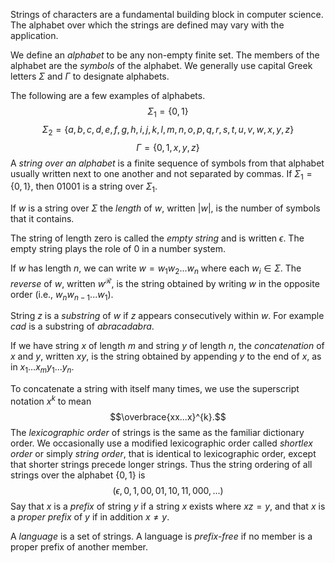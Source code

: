 Strings of characters are a fundamental building block in computer science. The alphabet over which the strings are defined may vary with the application.

We define an *alphabet* to be any non-empty finite set. The members of the alphabet are the *symbols* of the alphabet. We generally use capital Greek letters $\Sigma$ and $\Gamma$ to designate alphabets.

The following are a few examples of alphabets.
$$\Sigma_1 = \{0, 1\}$$
$$\Sigma_2 = \{a, b, c,d ,e, f, g, h, i, j, k, l, m, n , o, p, q, r, s, t, u, v, w , x, y , z\}$$
$$\Gamma = \{0, 1, x, y, z\}$$
A *string over an alphabet* is a finite sequence of symbols from that alphabet usually written next to one another and not separated by commas. If $\Sigma_1 = \{0, 1\}$, then $01001$ is a string over $\Sigma_1$. 

If $w$ is a string over $\Sigma$ the *length* of $w$, written $|w|$, is the number of symbols that it contains. 

The string of length zero is called the *empty string* and is written $\epsilon$. The empty string plays the role of $0$ in a number system. 

If $w$ has length $n$, we can write $w = w_1w_2...w_n$ where each $w_i\in \Sigma$. The *reverse* of $w$, written $w^{\mathcal{R}}$, is the string obtained by writing $w$ in the opposite order (i.e., $w_nw_{n-1}...w_1$).

String $z$ is a *substring* of $w$ if $z$ appears consecutively within $w$. For example $cad$ is a substring of $abracadabra$.

If we have string $x$ of length $m$ and string $y$ of length $n$, the *concatenation* of $x$ and $y$, written $xy$, is the string obtained by appending $y$ to the end of $x$, as in $x_1...x_my_1...y_n$.

To concatenate a string with itself many times, we use the superscript notation $x^k$ to mean $$\overbrace{xx...x}^{k}.$$
The *lexicographic order* of strings is the same as the familiar dictionary order. We occasionally use a modified lexicographic order called *shortlex order* or simply *string order*, that is identical to lexicographic order, except that shorter strings precede longer strings. Thus the string ordering of all strings over the alphabet $\{0, 1\}$ is $$(\epsilon, 0, 1, 00, 01, 10, 11, 000, ...)$$
Say that $x$ is a *prefix* of string $y$ if a string $x$ exists where $xz = y$, and that $x$ is a *proper prefix* of $y$ if in addition $x \neq y$. 

A *language* is a set of strings. A language is *prefix-free* if no member is a proper prefix of another member.

